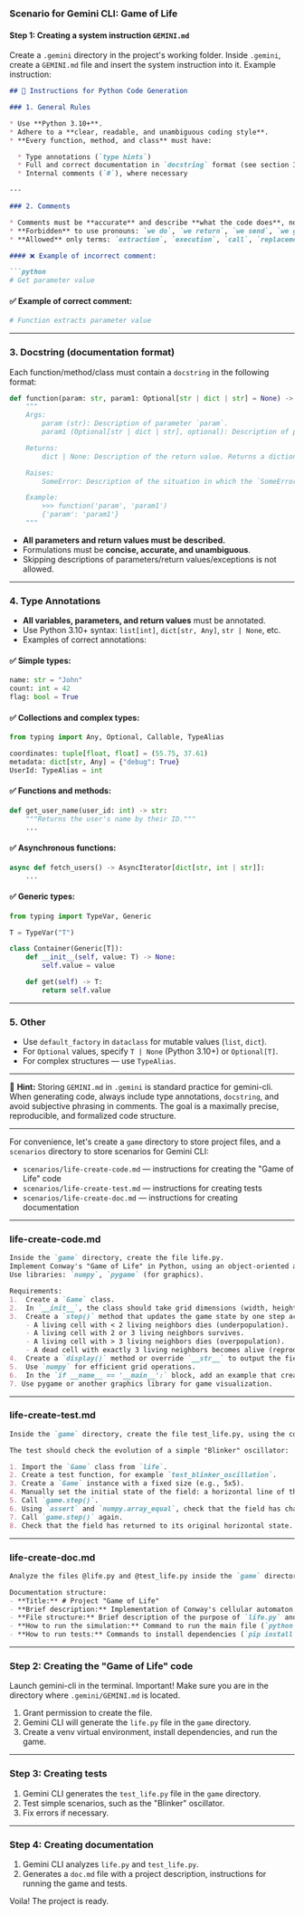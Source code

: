 ### **Scenario for Gemini CLI: Game of Life**

#### **Step 1: Creating a system instruction `GEMINI.md`**

Create a `.gemini` directory in the project's working folder. Inside `.gemini`, create a `GEMINI.md` file and insert the system instruction into it. Example instruction:

````markdown
## 📘 Instructions for Python Code Generation

### 1. General Rules

* Use **Python 3.10+**.
* Adhere to a **clear, readable, and unambiguous coding style**.
* **Every function, method, and class** must have:

  * Type annotations (`type hints`)
  * Full and correct documentation in `docstring` format (see section 3)
  * Internal comments (`#`), where necessary

---

### 2. Comments

* Comments must be **accurate** and describe **what the code does**, not "what we are doing".
* **Forbidden** to use pronouns: `we do`, `we return`, `we send`, `we go`, etc.
* **Allowed** only terms: `extraction`, `execution`, `call`, `replacement`, `check`, `sending`, `Function performs`, `Function changes value`, etc.

#### ❌ Example of incorrect comment:

```python
# Get parameter value
````

#### ✅ Example of correct comment:

```python
# Function extracts parameter value
```

---

### 3. Docstring (documentation format)

Each function/method/class must contain a `docstring` in the following format:

```python
def function(param: str, param1: Optional[str | dict | str] = None) -> dict | None:
    """
    Args:
        param (str): Description of parameter `param`.
        param1 (Optional[str | dict | str], optional): Description of parameter `param1`. Defaults to `None`.

    Returns:
        dict | None: Description of the return value. Returns a dictionary or `None`.

    Raises:
        SomeError: Description of the situation in which the `SomeError` exception occurs.

    Example:
        >>> function('param', 'param1')
        {'param': 'param1'}
    """
```

* **All parameters and return values must be described.**
* Formulations must be **concise, accurate, and unambiguous**.
* Skipping descriptions of parameters/return values/exceptions is not allowed.

---

### 4. Type Annotations

* **All variables, parameters, and return values** must be annotated.
* Use Python 3.10+ syntax: `list[int]`, `dict[str, Any]`, `str | None`, etc.
* Examples of correct annotations:

#### ✅ Simple types:

```python
name: str = "John"
count: int = 42
flag: bool = True
```

#### ✅ Collections and complex types:

```python
from typing import Any, Optional, Callable, TypeAlias

coordinates: tuple[float, float] = (55.75, 37.61)
metadata: dict[str, Any] = {"debug": True}
UserId: TypeAlias = int
```

#### ✅ Functions and methods:

```python
def get_user_name(user_id: int) -> str:
    """Returns the user's name by their ID."""
    ...
```

#### ✅ Asynchronous functions:

```python
async def fetch_users() -> AsyncIterator[dict[str, int | str]]:
    ...
```

#### ✅ Generic types:

```python
from typing import TypeVar, Generic

T = TypeVar("T")

class Container(Generic[T]):
    def __init__(self, value: T) -> None:
        self.value = value

    def get(self) -> T:
        return self.value
```

---

### 5. Other

* Use `default_factory` in `dataclass` for mutable values (`list`, `dict`).
* For `Optional` values, specify `T | None` (Python 3.10+) or `Optional[T]`.
* For complex structures — use `TypeAlias`.

---

📌 **Hint:** Storing `GEMINI.md` in `.gemini` is standard practice for gemini-cli. When generating code, always include type annotations, `docstring`, and avoid subjective phrasing in comments. The goal is a maximally precise, reproducible, and formalized code structure.

---

For convenience, let's create a `game` directory to store project files, and a `scenarios` directory to store scenarios for Gemini CLI:

* `scenarios/life-create-code.md` — instructions for creating the "Game of Life" code
* `scenarios/life-create-test.md` — instructions for creating tests
* `scenarios/life-create-doc.md` — instructions for creating documentation

---

### **life-create-code.md**

```markdown
Inside the `game` directory, create the file life.py.
Implement Conway's "Game of Life" in Python, using an object-oriented approach.
Use libraries: `numpy`, `pygame` (for graphics).

Requirements:
1.  Create a `Game` class.
2.  In `__init__`, the class should take grid dimensions (width, height) and create a random initial field.
3.  Create a `step()` method that updates the game state by one step according to the rules:
    - A living cell with < 2 living neighbors dies (underpopulation).
    - A living cell with 2 or 3 living neighbors survives.
    - A living cell with > 3 living neighbors dies (overpopulation).
    - A dead cell with exactly 3 living neighbors becomes alive (reproduction).
4.  Create a `display()` method or override `__str__` to output the field to the console ('■' for a living cell, ' ' for a dead one).
5.  Use `numpy` for efficient grid operations.
6.  In the `if __name__ == '__main__':` block, add an example that creates a game and runs the simulation with a small delay between steps.
7. Use pygame or another graphics library for game visualization.
```

---

### **life-create-test.md**

```markdown
Inside the `game` directory, create the file test_life.py, using the context from the @life.py file. Use the pytest framework.

The test should check the evolution of a simple "Blinker" oscillator:

1. Import the `Game` class from `life`.
2. Create a test function, for example `test_blinker_oscillation`.
3. Create a `Game` instance with a fixed size (e.g., 5x5).
4. Manually set the initial state of the field: a horizontal line of three living cells in the center.
5. Call `game.step()`.
6. Using `assert` and `numpy.array_equal`, check that the field has changed to a vertical line of three cells.
7. Call `game.step()` again.
8. Check that the field has returned to its original horizontal state.
```

---

### **life-create-doc.md**

```markdown
Analyze the files @life.py and @test_life.py inside the `game` directory and create a documentation file doc.md based on them.

Documentation structure:
- **Title:** # Project "Game of Life"
- **Brief description:** Implementation of Conway's cellular automaton.
- **File structure:** Brief description of the purpose of `life.py` and `test_life.py` files.
- **How to run the simulation:** Command to run the main file (`python life.py`).
- **How to run tests:** Commands to install dependencies (`pip install pytest numpy`) and run tests (`pytest`).
```

---

### **Step 2: Creating the "Game of Life" code**

Launch gemini-cli in the terminal. Important! Make sure you are in the directory where `.gemini/GEMINI.md` is located.

1. Grant permission to create the file.
2. Gemini CLI will generate the `life.py` file in the `game` directory.
3. Create a venv virtual environment, install dependencies, and run the game.

---

### **Step 3: Creating tests**

1. Gemini CLI generates the `test_life.py` file in the `game` directory.
2. Test simple scenarios, such as the "Blinker" oscillator.
3. Fix errors if necessary.

---

### **Step 4: Creating documentation**

1. Gemini CLI analyzes `life.py` and `test_life.py`.
2. Generates a `doc.md` file with a project description, instructions for running the game and tests.

Voila! The project is ready.